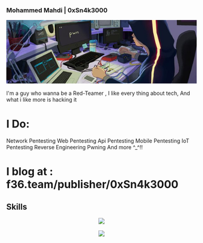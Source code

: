 ### Mohammed Mahdi | 0xSn4k3000
![](https://raw.githubusercontent.com/0xSn4k3000/0xSn4k3000/main/banner.jpeg)

I'm a guy who wanna be a Red-Teamer , I like every thing about tech, And what i like more is hacking it 

# I Do:
Network Pentesting
Web Pentesting
Api Pentesting
Mobile Pentesting
IoT Pentesting
Reverse Engineering
Pwning
And more ^_^!!

# I blog at : f36.team/publisher/0xSn4k3000

## Skills
<p align="center">
  <a href="https://skillicons.dev">
    <img src="https://skillicons.dev/icons?i=bash,c,py,js,java" />
  </a>
</p>
<p align="center">
  <a href="https://skillicons.dev">
    <img src="https://skillicons.dev/icons?i=linux,postman,vim" />
  </a>
</p>
